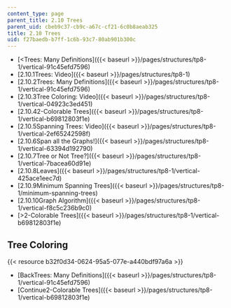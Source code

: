 ```yaml
---
content_type: page
parent_title: 2.10 Trees
parent_uid: cbeb9c37-cb9c-a67c-cf21-6c0b8aeab325
title: 2.10 Trees
uid: f27baedb-b7ff-1c6b-93c7-80ab901b300c
---
```


*   [\<Trees: Many Definitions]({{< baseurl >}}/pages/structures/tp8-1/vertical-91c45efd7596)
*   [2.10.1Trees: Video]({{< baseurl >}}/pages/structures/tp8-1)
*   [2.10.2Trees: Many Definitions]({{< baseurl >}}/pages/structures/tp8-1/vertical-91c45efd7596)
*   [2.10.3Tree Coloring: Video]({{< baseurl >}}/pages/structures/tp8-1/vertical-04923c3ed451)
*   [2.10.42-Colorable Trees]({{< baseurl >}}/pages/structures/tp8-1/vertical-b69812803f1e)
*   [2.10.5Spanning Trees: Video]({{< baseurl >}}/pages/structures/tp8-1/vertical-2ef65242598f)
*   [2.10.6Span all the Graphs!]({{< baseurl >}}/pages/structures/tp8-1/vertical-63394d192790)
*   [2.10.7Tree or Not Tree?]({{< baseurl >}}/pages/structures/tp8-1/vertical-7bacea60d91e)
*   [2.10.8Leaves]({{< baseurl >}}/pages/structures/tp8-1/vertical-425ace1eec7d)
*   [2.10.9Minimum Spanning Trees]({{< baseurl >}}/pages/structures/tp8-1/minimum-spanning-trees)
*   [2.10.10Graph Algorithm]({{< baseurl >}}/pages/structures/tp8-1/vertical-f8c5c236b9c0)
*   [\>2-Colorable Trees]({{< baseurl >}}/pages/structures/tp8-1/vertical-b69812803f1e)

Tree Coloring
-------------

{{< resource b32f0d34-0624-95a5-077e-a440bdf97a6a >}}

*   [BackTrees: Many Definitions]({{< baseurl >}}/pages/structures/tp8-1/vertical-91c45efd7596)
*   [Continue2-Colorable Trees]({{< baseurl >}}/pages/structures/tp8-1/vertical-b69812803f1e)